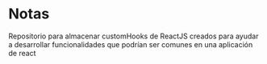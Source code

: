 # Notas

Repositorio para almacenar customHooks de ReactJS creados para ayudar a desarrollar funcionalidades que podrían ser comunes en una aplicación de react

